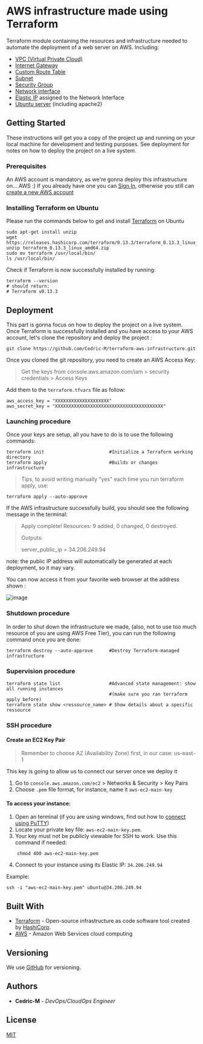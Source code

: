 # AWS infrastructure made using Terraform

Terraform module containing the resources and infrastructure needed to automate the deployment of a web server on AWS. Including:
 * [VPC (Virtual Private Cloud)](https://registry.terraform.io/providers/hashicorp/aws/latest/docs/resources/vpc) 
 * [Internet Gateway](https://registry.terraform.io/providers/hashicorp/aws/latest/docs/resources/internet_gateway)
 * [Custom Route Table](https://registry.terraform.io/providers/hashicorp/aws/latest/docs/resources/route_table)
 * [Subnet](https://registry.terraform.io/providers/hashicorp/aws/latest/docs/resources/subnet)
 * [Security Group](https://registry.terraform.io/providers/hashicorp/aws/latest/docs/resources/security_group)
 * [Network interface](https://registry.terraform.io/providers/hashicorp/aws/latest/docs/resources/network_interface)
 * [Elastic IP](https://registry.terraform.io/providers/hashicorp/aws/latest/docs/resources/eip) assigned to the Network Interface
 * [Ubuntu server](https://registry.terraform.io/providers/hashicorp/aws/latest/docs/resources/instance) (including apache2)

## Getting Started

These instructions will get you a copy of the project up and running on your local machine for development and testing purposes. See deployment for notes on how to deploy the project on a live system.

### Prerequisites

An AWS account is mandatory, as we're gonna deploy this infrastructure on... AWS :)  If you already have one you can [Sign In](https://console.aws.amazon.com/console/home), otherwise you still can [create a new AWS account](https://portal.aws.amazon.com/billing/signup#/start)

### Installing Terraform on Ubuntu

Please run the commands below to get and install [Terraform](https://www.terraform.io/downloads.html) on Ubuntu

```
sudo apt-get install unzip
wget https://releases.hashicorp.com/terraform/0.13.3/terraform_0.13.3_linux_amd64.zip
unzip terraform_0.13.3_linux_amd64.zip
sudo mv terraform /usr/local/bin/
ls /usr/local/bin/
```

Check if Terraform is now successfully installed by running:

```
terraform --version
# should return:
# Terraform v0.13.3
```

## Deployment

This part is gonna focus on how to deploy the project on a live system.
Once Terraform is successfully installed and you have access to your AWS account, let's clone the repository and deploy the project :


```
git clone https://github.com/Cedric-M/terraform-aws-infrastructure.git
```

Once you cloned the git repository, you need to create an AWS Access Key:

>Get the keys from console.aws.amazon.com/iam > security credentials > Access Keys

Add them to the `terraform.tfvars` file as follow:


```
aws_access_key = "XXXXXXXXXXXXXXXXXXXX"
aws_secret_key = "XXXXXXXXXXXXXXXXXXXXXXXXXXXXXXXXXXXXXXXX"
```

### Launching procedure

Once your keys are setup, all you have to do is to use the following commands:

```
terraform init                        #Initialize a Terraform working directory
terraform apply                       #Builds or changes infrastructure
```

> Tips, to avoid writing manually "yes" each time you run terraform apply, use:

```
terraform apply --auto-approve 
```

If the AWS infrastructure successfully build, you should see the following message in the terminal:

> Apply complete! Resources: 9 added, 0 changed, 0 destroyed.
>
> Outputs:
>
> server_public_ip = 34.206.249.94

note: the public IP address will automatically be generated at each deployment, so it may vary.

You can now access it from your favorite web browser at the address shown :

![image](https://user-images.githubusercontent.com/19567048/94994520-60ac3b00-0598-11eb-964c-9055b655d735.png)

### Shutdown procedure

In order to shut down the infrastructure we made, (also, not to use too much resource of you are using AWS Free Tier), you can run the following command once you are done:

```
terraform destroy --auto-approve      #Destroy Terraform-managed infrastructure
```

### Supervision procedure

```
terraform state list                  #Advanced state management: show all running instances  
                                      #(make sure you ran terraform apply before)
terraform state show <ressource_name> # Show details about a specific ressource

```

### SSH procedure

#### Create an EC2 Key Pair


> Remember to choose AZ (Availability Zone) first, in our case: us-east-1

This key is going to allow us to connect our server once we deploy it

1. Go to `console.aws.amazon.com/ec2` > Networks & Security > Key Pairs
2. Choose `.pem` file format, for instance, name it `aws-ec2-main-key` 


#### To access your instance:

1. Open an terminal (if you are using windows, find out how to [connect using PuTTY](https://docs.aws.amazon.com/AWSEC2/latest/UserGuide/putty.html?icmpid=docs_ec2_console))
2. Locate your private key file: `aws-ec2-main-key.pem`.
3. Your key must not be publicly viewable for SSH to work. Use this command if needed:
 
```
    chmod 400 aws-ec2-main-key.pem
```

4. Connect to your instance using its Elastic IP: `34.206.249.94`


Example:
    
```
ssh -i "aws-ec2-main-key.pem" ubuntu@34.206.249.94
```


## Built With

* [Terraform](https://www.terraform.io/) - Open-source infrastructure as code software tool created by [HashiCorp](https://www.hashicorp.com/).
* [AWS](https://aws.amazon.com/) - Amazon Web Services cloud computing 

## Versioning

We use [GitHub](https://github.com/Cedric-M/terraform-aws-infrastructure) for versioning.

## Authors

* **Cedric-M** - *DevOps/CloudOps Engineer*


## License
[MIT](https://choosealicense.com/licenses/mit/)